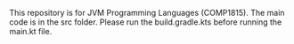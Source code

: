 This repository is for JVM Programming Languages (COMP1815).
The main code is in the src folder.
Please run the build.gradle.kts before running the main.kt file.